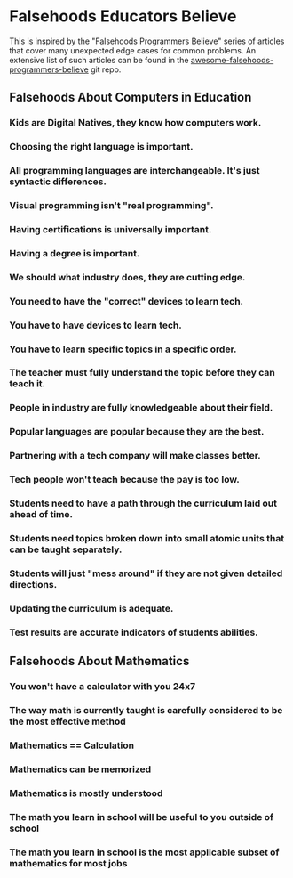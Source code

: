# Falsehoods Educators Believe

This is inspired by the "Falsehoods Programmers Believe" series of articles that cover many unexpected edge cases for common problems. An extensive list of such articles can be found in the [awesome-falsehoods-programmers-believe](https://github.com/spickermann/awesome-falsehoods-programmers-believe) git repo.

## Falsehoods About Computers in Education

### Kids are Digital Natives, they know how computers work.
### Choosing the right language is important.
### All programming languages are interchangeable. It's just syntactic differences.
### Visual programming isn't "real programming".
### Having certifications is universally important.
### Having a degree is important.
### We should what industry does, they are cutting edge.
### You need to have the "correct" devices to learn tech.
### You have to have devices to learn tech.
### You have to learn specific topics in a specific order.
### The teacher must fully understand the topic before they can teach it.
### People in industry are fully knowledgeable about their field.
### Popular languages are popular because they are the best.
### Partnering with a tech company will make classes better.
### Tech people won't teach because the pay is too low.
### Students need to have a path through the curriculum laid out ahead of time.
### Students need topics broken down into small atomic units that can be taught separately.
### Students will just "mess around" if they are not given detailed directions.
### Updating the curriculum is adequate.
### Test results are accurate indicators of students abilities.

## Falsehoods About Mathematics

### You won't have a calculator with you 24x7
### The way math is currently taught is carefully considered to be the most effective method
### Mathematics == Calculation
### Mathematics can be memorized
### Mathematics is mostly understood
### The math you learn in school will be useful to you outside of school
### The math you learn in school is the most applicable subset of mathematics for most jobs
